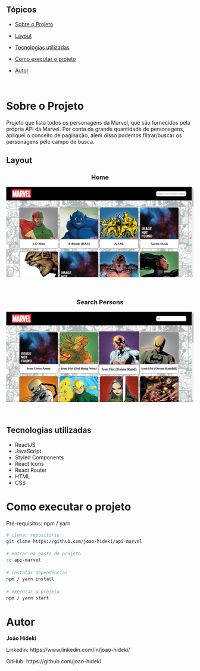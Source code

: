 ## Tópicos 

 - [Sobre o Projeto](#sobre-o-projeto)

- [Layout](#layout)

- [Tecnologias utilizadas](#tecnologias-utilizadas)

- [Como executar o projeto](#como-executar-o-projeto)

- [Autor](#autor)

<br>

# Sobre o Projeto

Projeto que lista todos os personagens da Marvel, que são fornecidos pela própria API da Marvel. Por conta da grande quantidade de personagens, apliquei o conceito de paginação, aleḿ disso podemos filtrar/buscar os personagens pelo campo de busca.

## Layout

<h3 align="center">Home</h3>
<p align="center">
  <img src="https://github.com/joao-hideki/api-marvel/blob/master/src/assets/readme/home.png" alt="página principal">
</p>

<br>

<h3 align="center">Search Persons</h3>
<p align="center">
  <img src="https://github.com/joao-hideki/api-marvel/blob/master/src/assets/readme/search.png" alt="pesquisa dos personagens">
</p>

<br>

## Tecnologias utilizadas
- ReactJS
- JavaScript
- Styled Components
- React Icons
- React Router
- HTML
- CSS

# Como executar o projeto

Pré-requisitos: npm / yarn

```bash
# clonar repositório
git clone https://github.com/joao-hideki/api-marvel

# entrar na pasta do projeto 
cd api-marvel

# instalar dependências
npm / yarn install

# executar o projeto
npm / yarn start
```

# Autor

**João Hideki**

<p>Linkedin: https://www.linkedin.com/in/joao-hideki/</p>
<p>GitHub: https://github.com/joao-hideki</p>

